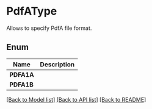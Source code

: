 ﻿
# PdfAType
Allows to specify PdfA file format.

## Enum
 Name | Description
------------ | ------------
**PDFA1A** | 
**PDFA1B** | 


[[Back to Model list]](../README.md#documentation-for-models) [[Back to API list]](../README.md#documentation-for-api-endpoints) [[Back to README]](../README.md)


